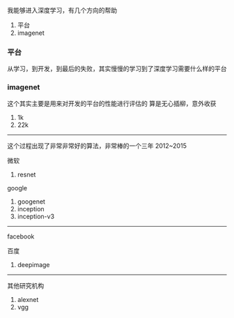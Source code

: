 我能够进入深度学习，有几个方向的帮助

1. 平台
2. imagenet

### 平台

从学习，到开发，到最后的失败，其实慢慢的学习到了深度学习需要什么样的平台

### imagenet
这个其实主要是用来对开发的平台的性能进行评估的
算是无心插柳，意外收获

1. 1k 
2. 22k

---

这个过程出现了非常非常好的算法，非常棒的一个三年 2012~2015

微软
1. resnet

google

1. googenet
2. inception
3. inception-v3

---

facebook

百度
1. deepimage


---

其他研究机构

1. alexnet
2. vgg
